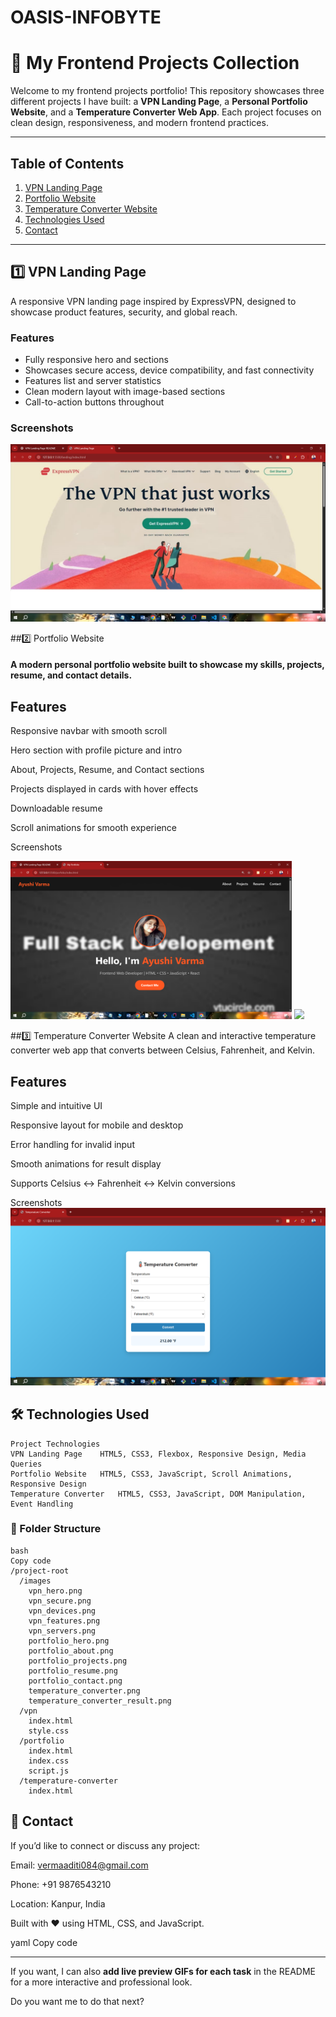 ﻿# OASIS-INFOBYTE 
# 🌟 My Frontend Projects Collection

Welcome to my frontend projects portfolio! This repository showcases three different projects I have built: a **VPN Landing Page**, a **Personal Portfolio Website**, and a **Temperature Converter Web App**. Each project focuses on clean design, responsiveness, and modern frontend practices.

---

## Table of Contents
1. [VPN Landing Page](#vpn-landing-page)
2. [Portfolio Website](#portfolio-website)
3. [Temperature Converter Website](#temperature-converter-website)
4. [Technologies Used](#technologies-used)
5. [Contact](#contact)

---

## 1️⃣ VPN Landing Page

A responsive VPN landing page inspired by ExpressVPN, designed to showcase product features, security, and global reach.

### Features
- Fully responsive hero and sections
- Showcases secure access, device compatibility, and fast connectivity
- Features list and server statistics
- Clean modern layout with image-based sections
- Call-to-action buttons throughout

### Screenshots
<img src ="./landing_page.png">

##2️⃣ Portfolio Website
#### A modern personal portfolio website built to showcase my skills, projects, resume, and contact details.

## Features
Responsive navbar with smooth scroll

Hero section with profile picture and intro

About, Projects, Resume, and Contact sections

Projects displayed in cards with hover effects

Downloadable resume

Scroll animations for smooth experience

Screenshots


<img src ="./porfolio.png " width=450>
<img src =".portfolio1.png" width=450>


##3️⃣ Temperature Converter Website
A clean and interactive temperature converter web app that converts between Celsius, Fahrenheit, and Kelvin.

## Features
Simple and intuitive UI

Responsive layout for mobile and desktop

Error handling for invalid input

Smooth animations for result display

Supports Celsius ↔ Fahrenheit ↔ Kelvin conversions

Screenshots
<img src ="./temperature.png">

## 🛠 Technologies Used
```
Project	Technologies
VPN Landing Page	HTML5, CSS3, Flexbox, Responsive Design, Media Queries
Portfolio Website	HTML5, CSS3, JavaScript, Scroll Animations, Responsive Design
Temperature Converter	HTML5, CSS3, JavaScript, DOM Manipulation, Event Handling
```

### 📂 Folder Structure
```
bash
Copy code
/project-root
  /images
    vpn_hero.png
    vpn_secure.png
    vpn_devices.png
    vpn_features.png
    vpn_servers.png
    portfolio_hero.png
    portfolio_about.png
    portfolio_projects.png
    portfolio_resume.png
    portfolio_contact.png
    temperature_converter.png
    temperature_converter_result.png
  /vpn
    index.html
    style.css
  /portfolio
    index.html
    index.css
    script.js
  /temperature-converter
    index.html
```
## 📌 Contact
If you’d like to connect or discuss any project:

Email: vermaaditi084@gmail.com

Phone: +91 9876543210

Location: Kanpur, India

Built with ❤️ using HTML, CSS, and JavaScript.

yaml
Copy code

---

If you want, I can also **add live preview GIFs for each task** in the README for a more interactive and professional look.  


Do you want me to do that next?

